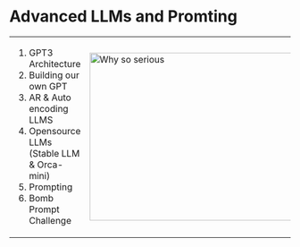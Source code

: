 <h1>Advanced LLMs and Promting</h1>

<table>
  <tr>
    <td width="40%">
      <ol type="1">
        <li>GPT3 Architecture</li>
        <li>Building our own GPT</li>
        <li>AR & Auto encoding LLMS</li>
        <li>Opensource LLMs (Stable LLM & Orca-mini)</li>
        <li>Prompting</li>
        <li>Bomb Prompt Challenge</li>
      </ol>
    </td>
    <td width="60%">
      <img src="https://static1.srcdn.com/wordpress/wp-content/uploads/Heath-Ledger-as-Joker.jpg?q=50&fit=crop&w=1500&dpr=1.5" alt="Why so serious" width="700" height="300">
    </td>
  </tr>
</table>
